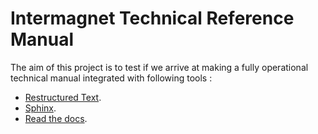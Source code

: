 Intermagnet Technical Reference Manual
======================================


The aim of this project is to test if we arrive at
making a fully operational technical manual integrated with following tools :

* [Restructured Text](https://docutils.sourceforge.io/rst.html).
* [Sphinx](https://www.sphinx-doc.org/en/master/).
* [Read the docs](https://readthedocs.org/).

  